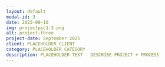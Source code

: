 ```yaml
---
layout: default
modal-id: 3
date: 2025-09-10
img: projectpic1-3.png
alt: project-three
project-date: September 2025
client: PLACEHOLDER CLIENT
category: PLACEHOLDER CATEGORY
description: PLACEHOLDER TEXT - DESCRIBE PROJECT + PROCESS
---
```

